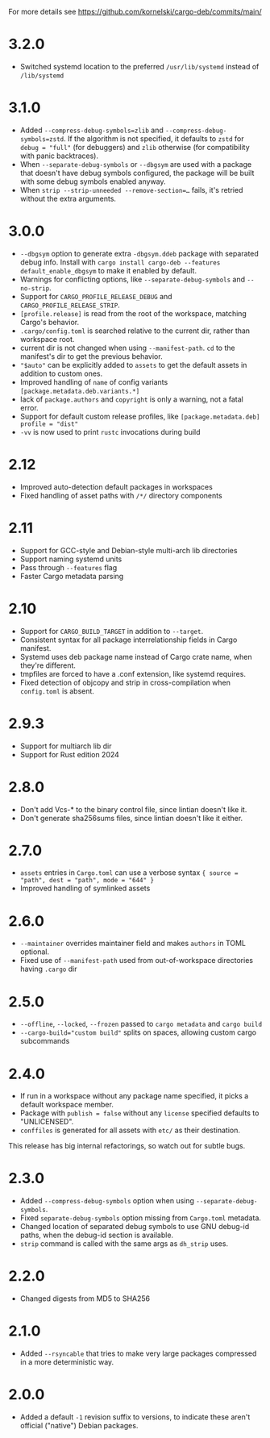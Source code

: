 For more details see https://github.com/kornelski/cargo-deb/commits/main/

# 3.2.0

* Switched systemd location to the preferred `/usr/lib/systemd` instead of `/lib/systemd`

# 3.1.0

* Added `--compress-debug-symbols=zlib` and `--compress-debug-symbols=zstd`. If the algorithm is not specified, it defaults to `zstd` for `debug = "full"` (for debuggers) and `zlib` otherwise (for compatibility with panic backtraces).
* When `--separate-debug-symbols` or `--dbgsym` are used with a package that doesn't have debug symbols configured, the package will be built with some debug symbols enabled anyway.
* When `strip --strip-unneeded --remove-section=…` fails, it's retried without the extra arguments.

# 3.0.0

* `--dbgsym` option to generate extra `-dbgsym.ddeb` package with separated debug info.
  Install with `cargo install cargo-deb --features default_enable_dbgsym` to make it enabled by default.
* Warnings for conflicting options, like `--separate-debug-symbols` and `--no-strip`.
* Support for `CARGO_PROFILE_RELEASE_DEBUG` and `CARGO_PROFILE_RELEASE_STRIP`.
* `[profile.release]` is read from the root of the workspace, matching Cargo's behavior.
* `.cargo/config.toml` is searched relative to the current dir, rather than workspace root.
* current dir is not changed when using `--manifest-path`. `cd` to the manifest's dir to get the previous behavior.
* `"$auto"` can be explicitly added to `assets` to get the default assets in addition to custom ones.
* Improved handling of `name` of config variants `[package.metadata.deb.variants.*]`
* lack of `package.authors` and `copyright` is only a warning, not a fatal error.
* Support for default custom release profiles, like `[package.metadata.deb] profile = "dist"`
* `-vv` is now used to print `rustc` invocations during build

# 2.12

* Improved auto-detection default packages in workspaces
* Fixed handling of asset paths with `/*/` directory components

# 2.11

* Support for GCC-style and Debian-style multi-arch lib directories
* Support naming systemd units
* Pass through `--features` flag
* Faster Cargo metadata parsing

# 2.10

* Support for `CARGO_BUILD_TARGET` in addition to `--target`.
* Consistent syntax for all package interrelationship fields in Cargo manifest.
* Systemd uses deb package name instead of Cargo crate name, when they're different.
* tmpfiles are forced to have a .conf extension, like systemd requires.
* Fixed detection of objcopy and strip in cross-compilation when `config.toml` is absent.

# 2.9.3

* Support for multiarch lib dir
* Support for Rust edition 2024

# 2.8.0

* Don't add Vcs-* to the binary control file, since lintian doesn't like it.
* Don't generate sha256sums files, since lintian doesn't like it either.

# 2.7.0

* `assets` entries in `Cargo.toml` can use a verbose syntax `{ source = "path", dest = "path", mode = "644" }`
* Improved handling of symlinked assets

# 2.6.0

 * `--maintainer` overrides maintainer field and makes `authors` in TOML optional.
 * Fixed use of `--manifest-path` used from out-of-workspace directories having `.cargo` dir

# 2.5.0

 * `--offline`, `--locked`, `--frozen` passed to `cargo metadata` and `cargo build`
 * `--cargo-build="custom build"` splits on spaces, allowing custom cargo subcommands

# 2.4.0

 * If run in a workspace without any package name specified, it picks a default workspace member.
 * Package with `publish = false` without any `license` specified defaults to "UNLICENSED".
 * `conffiles` is generated for all assets with `etc/` as their destination.

This release has big internal refactorings, so watch out for subtle bugs.

# 2.3.0

 * Added `--compress-debug-symbols` option when using `--separate-debug-symbols`.
 * Fixed `separate-debug-symbols` option missing from `Cargo.toml` metadata.
 * Changed location of separated debug symbols to use GNU debug-id paths, when the debug-id section is available.
 * `strip` command is called with the same args as `dh_strip` uses.

# 2.2.0

 * Changed digests from MD5 to SHA256

# 2.1.0

 * Added `--rsyncable` that tries to make very large packages compressed in a more deterministic way.

# 2.0.0

 * Added a default `-1` revision suffix to versions, to indicate these aren't official ("native") Debian packages.

